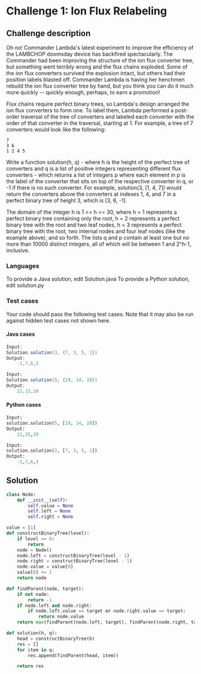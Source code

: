 # Challenge 1: Ion Flux Relabeling
## Challenge description
Oh no! Commander Lambda's latest experiment to improve the efficiency of the LAMBCHOP doomsday device has backfired spectacularly. The Commander had been improving the structure of the ion flux converter tree, but something went terribly wrong and the flux chains exploded. Some of the ion flux converters survived the explosion intact, but others had their position labels blasted off. Commander Lambda is having her henchmen rebuild the ion flux converter tree by hand, but you think you can do it much more quickly -- quickly enough, perhaps, to earn a promotion!

Flux chains require perfect binary trees, so Lambda's design arranged the ion flux converters to form one. To label them, Lambda performed a post-order traversal of the tree of converters and labeled each converter with the order of that converter in the traversal, starting at 1. For example, a tree of 7 converters would look like the following:
```
7
3 6
1 2 4 5
```
Write a function solution(h, q) - where h is the height of the perfect tree of converters and q is a list of positive integers representing different flux converters - which returns a list of integers p where each element in p is the label of the converter that sits on top of the respective converter in q, or -1 if there is no such converter. For example, solution(3, [1, 4, 7]) would return the converters above the converters at indexes 1, 4, and 7 in a perfect binary tree of height 3, which is [3, 6, -1].

The domain of the integer h is 1 <= h <= 30, where h = 1 represents a perfect binary tree containing only the root, h = 2 represents a perfect binary tree with the root and two leaf nodes, h = 3 represents a perfect binary tree with the root, two internal nodes and four leaf nodes (like the example above), and so forth. The lists q and p contain at least one but no more than 10000 distinct integers, all of which will be between 1 and 2^h-1, inclusive.

### Languages

To provide a Java solution, edit Solution.java
To provide a Python solution, edit solution.py

### Test cases

Your code should pass the following test cases.
Note that it may also be run against hidden test cases not shown here.

#### Java cases
```java
Input:
Solution.solution(3, {7, 3, 5, 1})
Output:
    -1,7,6,3

Input:
Solution.solution(5, {19, 14, 28})
Output:
    21,15,29
```

#### Python cases
```python
Input:
solution.solution(5, [19, 14, 28])
Output:
    21,15,29

Input:
solution.solution(3, [7, 3, 5, 1])
Output:
    -1,7,6,3
```

## Solution
```python
class Node:
    def __init__(self):
        self.value = None
        self.left = None
        self.right = None

value = [1]
def constructBinaryTree(level):
    if level == 0:
        return
    node = Node()
    node.left = constructBinaryTree(level - 1)
    node.right = constructBinaryTree(level - 1)
    node.value = value[0]
    value[0] += 1
    return node

def findParent(node, target):
    if not node:
        return -1
    if node.left and node.right:
        if node.left.value == target or node.right.value == target:
            return node.value
    return max(findParent(node.left, target), findParent(node.right, target))

def solution(h, q):
    head = constructBinaryTree(h)
    res = []
    for item in q:
        res.append(findParent(head, item))

    return res

```